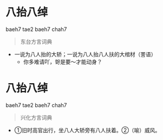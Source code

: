 # 八抬八绰
baeh7 tae2 baeh7 chah7
> 东台方言词典
- 一说为八人抬的大轿；一说为八人抬八人扶的大棺材（詈语）
  - 你多难请吖，哿是要～才能动身？

# 八抬八绰
baeh7 tae2 baeh7 chah7
> 兴化方言词典
- ①旧时高官出行，坐八人大轿旁有八人扶着。②（喻）威风。
